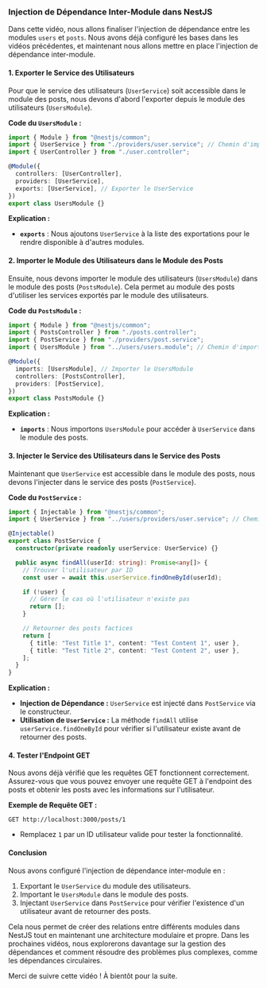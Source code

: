 ### Injection de Dépendance Inter-Module dans NestJS

Dans cette vidéo, nous allons finaliser l'injection de dépendance entre les modules `users` et `posts`. Nous avons déjà configuré les bases dans les vidéos précédentes, et maintenant nous allons mettre en place l'injection de dépendance inter-module.

#### 1. **Exporter le Service des Utilisateurs**

Pour que le service des utilisateurs (`UserService`) soit accessible dans le module des posts, nous devons d'abord l'exporter depuis le module des utilisateurs (`UsersModule`).

**Code du `UsersModule` :**

```typescript
import { Module } from "@nestjs/common";
import { UserService } from "./providers/user.service"; // Chemin d'importation correct
import { UserController } from "./user.controller";

@Module({
  controllers: [UserController],
  providers: [UserService],
  exports: [UserService], // Exporter le UserService
})
export class UsersModule {}
```

**Explication :**

- **`exports`** : Nous ajoutons `UserService` à la liste des exportations pour le rendre disponible à d'autres modules.

#### 2. **Importer le Module des Utilisateurs dans le Module des Posts**

Ensuite, nous devons importer le module des utilisateurs (`UsersModule`) dans le module des posts (`PostsModule`). Cela permet au module des posts d'utiliser les services exportés par le module des utilisateurs.

**Code du `PostsModule` :**

```typescript
import { Module } from "@nestjs/common";
import { PostsController } from "./posts.controller";
import { PostService } from "./providers/post.service";
import { UsersModule } from "../users/users.module"; // Chemin d'importation correct

@Module({
  imports: [UsersModule], // Importer le UsersModule
  controllers: [PostsController],
  providers: [PostService],
})
export class PostsModule {}
```

**Explication :**

- **`imports`** : Nous importons `UsersModule` pour accéder à `UserService` dans le module des posts.

#### 3. **Injecter le Service des Utilisateurs dans le Service des Posts**

Maintenant que `UserService` est accessible dans le module des posts, nous devons l'injecter dans le service des posts (`PostService`).

**Code du `PostService` :**

```typescript
import { Injectable } from "@nestjs/common";
import { UserService } from "../users/providers/user.service"; // Chemin d'importation correct

@Injectable()
export class PostService {
  constructor(private readonly userService: UserService) {}

  public async findAll(userId: string): Promise<any[]> {
    // Trouver l'utilisateur par ID
    const user = await this.userService.findOneById(userId);

    if (!user) {
      // Gérer le cas où l'utilisateur n'existe pas
      return [];
    }

    // Retourner des posts factices
    return [
      { title: "Test Title 1", content: "Test Content 1", user },
      { title: "Test Title 2", content: "Test Content 2", user },
    ];
  }
}
```

**Explication :**

- **Injection de Dépendance :** `UserService` est injecté dans `PostService` via le constructeur.
- **Utilisation de `UserService` :** La méthode `findAll` utilise `userService.findOneById` pour vérifier si l'utilisateur existe avant de retourner des posts.

#### 4. **Tester l'Endpoint GET**

Nous avons déjà vérifié que les requêtes GET fonctionnent correctement. Assurez-vous que vous pouvez envoyer une requête GET à l'endpoint des posts et obtenir les posts avec les informations sur l'utilisateur.

**Exemple de Requête GET :**

```
GET http://localhost:3000/posts/1
```

- Remplacez `1` par un ID utilisateur valide pour tester la fonctionnalité.

#### Conclusion

Nous avons configuré l'injection de dépendance inter-module en :

1. Exportant le `UserService` du module des utilisateurs.
2. Important le `UsersModule` dans le module des posts.
3. Injectant `UserService` dans `PostService` pour vérifier l'existence d'un utilisateur avant de retourner des posts.

Cela nous permet de créer des relations entre différents modules dans NestJS tout en maintenant une architecture modulaire et propre. Dans les prochaines vidéos, nous explorerons davantage sur la gestion des dépendances et comment résoudre des problèmes plus complexes, comme les dépendances circulaires.

Merci de suivre cette vidéo ! À bientôt pour la suite.
